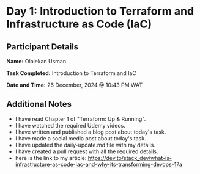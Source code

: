 # Day 1: Introduction to Terraform and Infrastructure as Code (IaC)

## Participant Details
**Name:** Olalekan Usman

**Task Completed:** Introduction to Terraform and IaC

**Date and Time:** 26 December, 2024 @ 10:43 PM WAT

## Additional Notes
- I have read Chapter 1 of "Terraform: Up & Running".
- I have watched the required Udemy videos.
- I have written and published a blog post about today's task.
- I have made a social media post about today's task.
- I have updated the daily-update.md file with my details.
- I have created a pull request with all the required details.
- here is the link to my article: https://dev.to/stack_dev/what-is-infrastructure-as-code-iac-and-why-its-transforming-devops-17a

